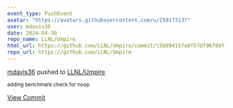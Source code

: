 ```yaml
---
event_type: PushEvent
avatar: "https://avatars.githubusercontent.com/u/25917313?"
user: mdavis36
date: 2024-04-30
repo_name: LLNL/Umpire
html_url: https://github.com/LLNL/Umpire/commit/c5b094157a8f57df96f69f127755d339c343fbc7
repo_url: https://github.com/LLNL/Umpire
---
```


<a href='https://github.com/mdavis36' target='_blank'>mdavis36</a> pushed to <a href='https://github.com/LLNL/Umpire' target='_blank'>LLNL/Umpire</a>

<small>adding benchmark check for noop</small>

<a href='https://github.com/LLNL/Umpire/commit/c5b094157a8f57df96f69f127755d339c343fbc7' target='_blank'>View Commit</a>